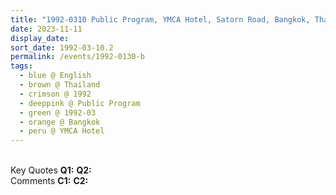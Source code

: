 ```yaml
---
title: "1992-0310 Public Program, YMCA Hotel, Satorn Road, Bangkok, Thailand (other date 0311)"
date: 2023-11-11
display_date: 
sort_date: 1992-03-10.2
permalink: /events/1992-0130-b
tags:
  - blue @ English
  - brown @ Thailand
  - crimson @ 1992
  - deeppink @ Public Program
  - green @ 1992-03
  - orange @ Bangkok
  - peru @ YMCA Hotel
---
```


<br>

<wave-list>
  <list-title color="DarkSeaGreen" width="55">Key Quotes</list-title>
  <list-item color="BlanchedAlmond" width="280"><b>Q1:</b> <i></i></list-item>
  <list-item color="Lavender" width="280"><b>Q2:</b> <i></i></list-item>
</wave-list>

<br>

<wave-list>
  <list-title color="DarkSeaGreen" width="55">Comments</list-title>
  <list-item color="BlanchedAlmond" width="280"><b>C1:</b> <i></i></list-item>
  <list-item color="Lavender" width="280"><b>C2:</b> <i></i></list-item>
</wave-list>